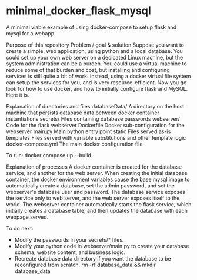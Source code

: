 # minimal_docker_flask_mysql
A minimal viable example of using docker-compose to setup flask and mysql for a webapp

Purpose of this repository 
 Problem / goal & solution
  Suppose you want to create a simple, web application, using python and a local database.
  You could set up your own web server on a dedicated Linux machine, but the system administration can be a burden.
  You could use a virtual machine to reduce some of that burden and cost, but installing and configuring services is still quite a bit of work.
  Instead, using a docker virtual file system can setup the services for you, and is very resource-efficient.
  Now you go look for how to use docker, and how to initially configure flask and MySQL. Here it is.

Explanation of directories and files
 databaseData/	A directory on the host machine that persists database data between docker container instantiations
 secrets/	Files containing database passwords
 webserver/	Code for the flask webserver
  Dockerfile	Docker sub-configuration for the webserver
  main.py	Main python entry point
  static	Files served as-is
  templates	Files served with variable substitutions and other template logic
 docker-compose.yml	The main docker configuration file



To run:
 docker compose up --build
 
  Explanation of processes
   A docker container is created for the database service, and another for the web server.
   When creating the initial database container, the docker environment variables cause the base mysql image to automatically
   create a database, set the admin password, and set the webserver's database user and password.
   The database service exposes the service only to web server, and the web server exposes itself to the world.
   The webserver container automatically starts the flask service, which initially creates a database table,
   and then updates the database with each webpage served.

To do next:
 * Modify the passwords in your secrets/* files.
 * Modify your python code in webserver/main.py to create your database schema, website content, and business logic.
 * Recreate database data directory if you want the database to be reconfigured from scratch.
    rm -rf database_data  &&  mkdir database_data

